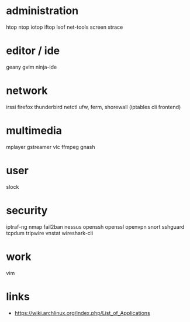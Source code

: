 # administration

htop
ntop
iotop
iftop
lsof
net-tools
screen
strace

# editor / ide

geany
gvim
ninja-ide

# network

irssi
firefox
thunderbird
netctl
ufw, ferm, shorewall (iptables cli frontend)

# multimedia

mplayer
gstreamer
vlc
ffmpeg
gnash

# user

slock

# security

iptraf-ng
nmap
fail2ban
nessus
openssh
openssl
openvpn
snort
sshguard
tcpdum
tripwire
vnstat
wireshark-cli

# work

vim

# links

* https://wiki.archlinux.org/index.php/List_of_Applications
